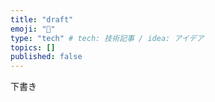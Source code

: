 ```yaml
---
title: "draft"
emoji: "🐡"
type: "tech" # tech: 技術記事 / idea: アイデア
topics: []
published: false
---
```

下書き
